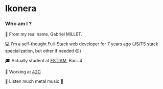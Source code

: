 # Ikonera

### Who am I ?
:bust_in_silhouette: From my real name, Gabriel MILLET.

:computer: I'm a self-thought Full-Stack web developer for 7 years ago (JS/TS stack specialization, but other if needed :wink:)

:mortar_board: Actually student at [ESTIAM](https://www.estiam.education/), Bac+4

:office: Working at [42C](https://www.42consulting.fr)

:musical_note: Listen much metal music :metal:
